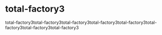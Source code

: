 # total-factory3
total-factory3total-factory3total-factory3total-factory3total-factory3total-factory3total-factory3total-factory3
